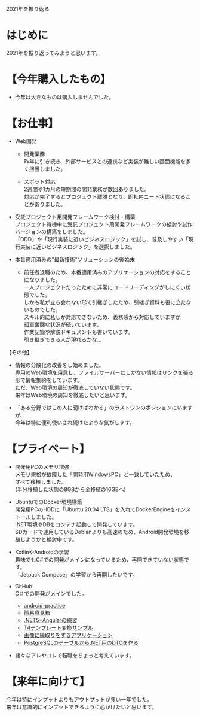 2021年を振り返る

# はじめに
2021年を振り返ってみようと思います。  

# 【今年購入したもの】
* 今年は大きなものは購入しませんでした。

# 【お仕事】
* Web開発  
  * 開発業務  
    昨年に引き続き、外部サービスとの連携など実装が難しい画面機能を多く担当しました。  

  * スポット対応  
    2週間や1カ月の短期間の開発業務が数回ありました。  
    対応が完了するとプロジェクト離脱となり、即社内ニート状態になることがありました。
    
* 受託プロジェクト用開発フレームワーク検討・構築  
  プロジェクト待機中に受託プロジェクト用開発フレームワークの検討や試作バージョンの構築をしました。  
  「DDD」や「現行実装に近いビジネスロジック」を試し、普及しやすい「現行実装に近いビジネスロジック」を選択しました。  

* 本番適用済みの"最新技術"ソリューションの後始末
  * 前任者退職のため、本番適用済みのアプリケーションの対応をすることになりました。  
    一人プロジェクトだったために非常にコードリーディングがしにくい状態でした。  
    しかも私が立ち会わない形で引継ぎしたため、引継ぎ資料も役に立たないものでした。  
    スキル的に私しか対応できないため、義務感から対応していますが  
    孤軍奮闘な状況が続いています。  
    作業記録や解説ドキュメントも書いています。  
    引き継ぎできる人が現れるかな…

【その他】
* 情報の分散化の改善をし始めました。  
  専用のWeb環境を用意し、ファイルサーバーにしかない情報はリンクを張る形で情報集約をしています。  
  ただ、Web環境の周知が徹底していない状態です。  
  来年はWeb環境の周知を徹底したいと思います。

* 「ある分野ではこの人に聞けばわかる」のラストワンのポジションにいますが、  
   今年は特に便利使いされ続けたような気がします。

# 【プライベート】
* 開発用PCのメモリ増強  
  メモリ規格が故障した「開発用WindowsPC」と一致していたため、  
  すべて移植しました。  
  (半分移植した状態の8GBから全移植の16GBへ)

* UbuntuでのDocker環境構築  
  開発用PCのHDDに「Ubuntu 20.04 LTS」を入れてDockerEngineをインストールしました。  
  .NET環境やDBをコンテナ起動して開発しています。  
  SDカードで運用しているDebianよりも高速のため、Android開発環境を移植しようかと検討中です。
  
* KotlinやAndroidの学習  
  趣味でもC#での開発がメインになっているため、再開できていない状態です。  
  「Jetpack Compose」の学習から再開したいです。

* GitHub  
  C＃での開発がメインでした。  
  * [android-practice](https://github.com/kazenetu/android-practice)
  * [簡易意見箱](https://github.com/kazenetu/IkenBako)
  * [.NET5+Angularの練習](https://github.com/kazenetu/dotNet5-practice)
  * [T4テンプレート変換サンプル](https://github.com/kazenetu/T4-practice)
  * [画像に縁取りをするアプリケーション](https://github.com/kazenetu/AddFrameToImage)
  * [PostgreSQLのテーブルから.NET用のDTOを作る](https://github.com/kazenetu/PostgreSQL2DTO)

* 諸々なアレやコレで転職をちょっと考えています。

# 【来年に向けて】
今年は特にインプットよりもアウトプットが多い一年でした。  
来年は意識的にインプットできるように心がけたいと思います。